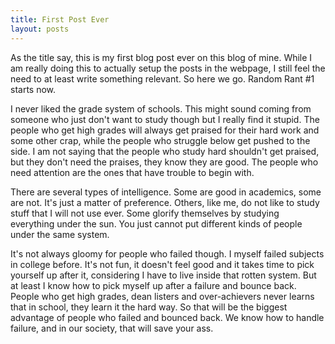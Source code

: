 ```yaml
---
title: First Post Ever
layout: posts
---
```


As the title say, this is my first blog post ever on this blog of mine.  While I am really doing this to actually setup the posts in the webpage, I still feel the need to at least write something relevant.  So here we go.  Random Rant #1 starts now.

I never liked the grade system of schools.  This might sound coming from someone who just don't want to study though but I really find it stupid.  The people who get high grades will always get praised for their hard work and some other crap, while the people who struggle below get pushed to the side.  I am not saying that the people who study hard shouldn't get praised, but they don't need the praises, they know they are good.  The people who need attention are the ones that have trouble to begin with.

There are several types of intelligence.  Some are good in academics, some are not.  It's just a matter of preference.  Others, like me, do not like to study stuff that I will not use ever.  Some glorify themselves by studying everything under the sun.  You just cannot put different kinds of people under the same system.  

It's not always gloomy for people who failed though.  I myself failed subjects in college before.  It's not fun, it doesn't feel good and it takes time to pick yourself up after it, considering I have to live inside that rotten system.  But at least I know how to pick myself up after a failure and bounce back.  People who get high grades, dean listers and over-achievers never learns that in school, they learn it the hard way.  So that will be the biggest advantage of people who failed and bounced back.  We know how to handle failure, and in our society, that will save your ass. 